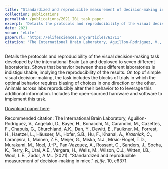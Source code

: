 ```yaml
---
title: "Standardized and reproducible measurement of decision-making in mice"
collection: publications
permalink: /publications/2021_IBL_task_paper
excerpt: 'Details the protocols and reproducibility of the visual decision-making task developed by the international Brain Lab and deployed to seven different laboratories.'
date: 2021
venue: 'eLife'
paperurl: 'https://elifesciences.org/articles/63711'
citation: 'The International Brain Laboratory, Aguillon-Rodriguez, V., Angelaki, D., Bayer, H., Bonacchi, N., Carandini, M., Cazettes, F., Chapuis, G., Churchland, A.K., Dan, Y., Dewitt, E., Faulkner, M., Forrest, H., Haetzel, L., Häusser, M., Hofer, S.B., Hu, F., Khanal, A., Krasniak, C., Laranjeira, I., Mainen, Z.F., Meijer, G., Miska, N.J., Mrsic-Flogel, T.D., Murakami, M., Noel, J.-P., Pan-Vazquez, A., Rossant, C., Sanders, J., Socha, K., Terry, R., Urai, A.E., Vergara, H., Wells, M., Wilson, C.J., Witten, I.B., Wool, L.E., Zador, A.M.. (2021). &quot;Standardized and reproducible measurement of decision-making in mice.&quot; <i>eLife 1</i>. 10, e6371.'
---
```

Details the protocols and reproducibility of the visual decision-making task developed by the international Brain Lab and deployed to seven different laboratories. Shows that behavior between these different laboratories is indistiguishable, implying the reproducibility of the results. On top of simple visual decision-making, the task includes the blocks of trials in which the optimal behavior requires biasing of choices in one direction or the other. Animals across labs reproducibly alter their behavior to to leverage this additional information. Includes the open-sourced hardware and software to implement this task.

[Download paper here](http://cskrasniak.github.io/files/IBL_task.pdf)

Recommended citation: The International Brain Laboratory, Aguillon-Rodriguez, V., Angelaki, D., Bayer, H., Bonacchi, N., Carandini, M., Cazettes, F., Chapuis, G., Churchland, A.K., Dan, Y., Dewitt, E., Faulkner, M., Forrest, H., Haetzel, L., Häusser, M., Hofer, S.B., Hu, F., Khanal, A., *Krasniak, C*., Laranjeira, I., Mainen, Z.F., Meijer, G., Miska, N.J., Mrsic-Flogel, T.D., Murakami, M., Noel, J.-P., Pan-Vazquez, A., Rossant, C., Sanders, J., Socha, K., Terry, R., Urai, A.E., Vergara, H., Wells, M., Wilson, C.J., Witten, I.B., Wool, L.E., Zador, A.M.. (2021). "Standardized and reproducible measurement of decision-making in mice." <i>eLife</i>. 10, e6371.